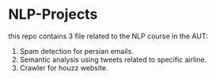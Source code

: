 # NLP-Projects
this repo contains 3 file related to the NLP course in the AUT:
1. Spam detection for persian emails.
2. Semantic analysis using tweets related to specific airline.
3. Crawler for houzz website.
